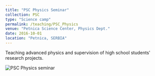 ```yaml
---
title: "PSC Physics Seminar"
collection: PSC
type: "Science camp"
permalink: /teaching/PSC_Physics
venue: "Petnica Science Center, Physics Dept."
date: 2016-10-01
location: "Petnica, SERBIA"
---
```


Teaching advanced physics and supervision of high school students' research projects.

![PSC Physics seminar](https://stefan-andjelkovic-pitt.github.io/images/PSC_Physics.jpg)
